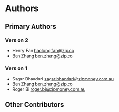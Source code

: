 # Authors

## Primary Authors

### Version 2

- Henry Fan <haolong.fan@zip.co>
- Ben Zhang <ben.zhang@zip.co>

### Version 1

- Sagar Bhandari <sagar.bhandari@zipmoney.com.au>
- Ben Zhang <ben.zhang@zip.co>
- Roger Bi <roger.bi@zipmoney.com.au>
  
## Other Contributors